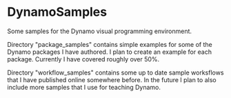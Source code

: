 DynamoSamples
=============

Some samples for the Dynamo visual programming environment.

Directory "package_samples" contains simple examples for some of the Dynamo packages I have authored. I plan to create an example for each package. Currently I have covered roughly over 50%.

Directory "workflow_samples" contains some up to date sample worksflows that I have published online somewhere before. In the future I plan to also include more samples that I use for teaching Dynamo.
